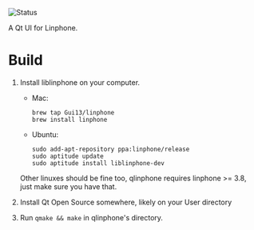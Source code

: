 ![Status](http://ci.neolyse.info/projects/1/status.png)

A Qt UI for Linphone.

# Build


1. Install liblinphone on your computer.

    - Mac:
    
          brew tap Gui13/linphone
          brew install linphone

    - Ubuntu:
    
          sudo add-apt-repository ppa:linphone/release
          sudo aptitude update
          sudo aptitude install liblinphone-dev

    Other linuxes should be fine too, qlinphone requires linphone >= 3.8, just make sure you have that.

2. Install Qt Open Source somewhere, likely on your User directory

3. Run `qmake && make` in qlinphone's directory.